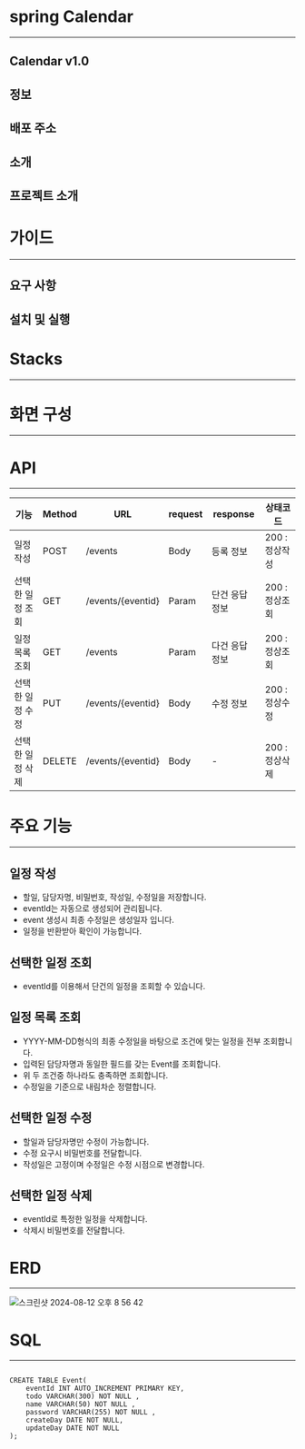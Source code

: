# spring Calendar

---

## Calendar v1.0

## 정보

## 배포 주소

## 소개

## 프로젝트 소개



# 가이드

---
## 요구 사항

## 설치 및 실행



# Stacks

---

# 화면 구성

---

# API

---
| 기능        | Method | URL               | request | response | 상태코드       |
|-----------|--------|-------------------|---------|----------|------------|
| 일정 작성     | POST   | /events           | Body    | 등록 정보    | 200 : 정상작성 |
| 선택한 일정 조회 | GET    | /events/{eventid} | Param   | 단건 응답 정보 | 200 : 정상조회 |
| 일정 목록 조회  | GET    | /events           | Param   | 다건 응답 정보 | 200 : 정상조회 |
| 선택한 일정 수정 | PUT    | /events/{eventid} | Body    | 수정 정보    | 200 : 정상수정 |
| 선택한 일정 삭제 | DELETE | /events/{eventid} | Body    | -        | 200 : 정상삭제 |



# 주요 기능

---
## 일정 작성
- 할일, 담당자명, 비밀번호, 작성일, 수정일을 저장합니다.
- eventId는 자동으로 생성되어 관리됩니다.
- event 생성시 최종 수정일은 생성일자 입니다.
- 일정을 반환받아 확인이 가능합니다.
## 선택한 일정 조회
- eventId를 이용해서 단건의 일정을 조회할 수 있습니다.
## 일정 목록 조회
- YYYY-MM-DD형식의 최종 수정일을 바탕으로 조건에 맞는 일정을 전부 조회합니다.
- 입력된 담당자명과 동일한 필드를 갖는 Event를 조회합니다.
- 위 두 조건중 하나라도 충족하면 조회합니다.
- 수정일을 기준으로 내림차순 정렬합니다.
## 선택한 일정 수정
- 할일과 담당자명만 수정이 가능합니다.
- 수정 요구시 비밀번호를 전달합니다.
- 작성일은 고정이며 수정일은 수정 시점으로 변경합니다.
## 선택한 일정 삭제
- eventId로 특정한 일정을 삭제합니다.
- 삭제시 비밀번호를 전달합니다.



# ERD

---
![스크린샷 2024-08-12 오후 8 56 42](https://github.com/user-attachments/assets/9e34fa04-8f76-48da-b559-018e5592e4d1)





# SQL

---
```

CREATE TABLE Event(
    eventId INT AUTO_INCREMENT PRIMARY KEY,
    todo VARCHAR(300) NOT NULL ,
    name VARCHAR(50) NOT NULL ,
    password VARCHAR(255) NOT NULL ,
    createDay DATE NOT NULL,
    updateDay DATE NOT NULL
);
```
